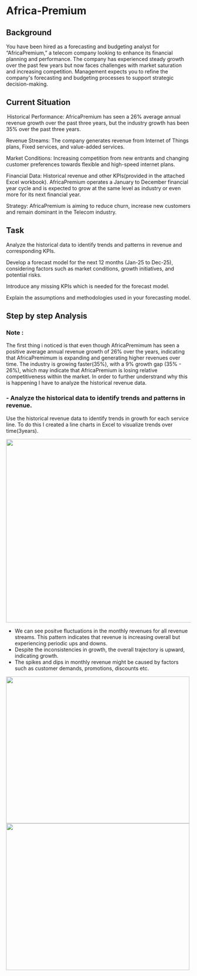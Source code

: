 # Africa-Premium
## Background
You have been hired as a forecasting and budgeting analyst for “AfricaPremium,” a telecom company looking to enhance its financial planning and performance. The company has experienced steady growth over the past few years but now faces challenges with market saturation and increasing competition. Management expects you to refine the company's forecasting and budgeting processes to support strategic decision-making.

## Current Situation 
 Historical Performance: AfricaPremium has seen a 26% average annual revenue growth over the past three years, but the industry growth has been 35% over the past three years. 

Revenue Streams: The company generates revenue from Internet of Things plans, Fixed services, and value-added services. 

Market Conditions: Increasing competition from new entrants and changing customer preferences towards flexible and high-speed internet plans. 

Financial Data: Historical revenue and other KPIs(provided in the attached Excel workbook). AfricaPremium operates a January to December financial year cycle and is expected to grow at the same level as industry or even more for its next financial year.  

Strategy: AfricaPremium is aiming to reduce churn, increase new customers and remain dominant in the Telecom industry. 

## Task
Analyze the historical data to identify trends and patterns in revenue and corresponding KPIs. 

Develop a forecast model for the next 12 months (Jan-25 to Dec-25), considering factors such as market conditions, growth initiatives, and potential risks. 

Introduce any missing KPIs which is needed for the forecast model. 

Explain the assumptions and methodologies used in your forecasting model. 

## Step by step Analysis
### Note :

The first thing i noticed is that even though AfricaPremimum has seen a positive average annual revenue growth of 26% over the years, indicating that AfricaPremimum is expanding and generating higher revenues over time. The industry is growing faster(35%), with a 9% growth gap (35% - 26%), which may indicate that AfricaPremium is losing relative competitiveness within the market. In order to further understrand why this is happening I have to analyze the historical revenue data. 

### - Analyze the historical data to identify trends and patterns in revenue.
  Use the historical revenue data to identify trends in growth for each service line. To do this I created a line charts in Excel to visualize trends over time(3years).
  
  <img src="https://github.com/user-attachments/assets/275f8d90-0251-4575-ad46-a132784da2ef" width="850" height="500" >

- We can see positve fluctuations in the monthly revenues for all revenue streams. This pattern indicates that revenue is increasing overall but experiencing periodic ups and downs.
- Despite the inconsistencies in growth, the overall trajectory is upward, indicating growth.
- The spikes and dips in monthly revenue might be caused by factors such as customer demands, promotions, discounts etc.



<img src="https://github.com/user-attachments/assets/ee5256fc-2b09-4fbc-816d-d99348c42139" width="500" height="400" > <img src="https://github.com/user-attachments/assets/a1701bdb-d4f7-4d94-b2d8-0b024104a478" width="500" height="400" > 
 

 

